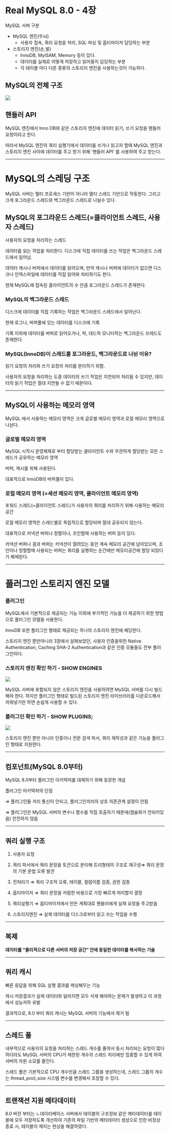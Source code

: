 # Real MySQL 8.0 - 4장
MySQL 서버 구분

- MySQL 엔진(두뇌)
    - 사용자 접속, 쿼리 요청을 처리, SQL 파싱 및 옵티마이저 담당하는 부분
- 스토리지 엔진(손,발)
    - InnoDB, MyISAM, Memory 등이 있다.
    - 데이터를 실제로 어떻게 저장하고 읽어올지 담당하는 부분
    - 각 테이블 마다 다른 종류의 스토리지 엔진을 사용하는것이 가능하다.

## MySQL의 전체 구조

![](https://velog.velcdn.com/images/alsduq1117/post/c3c291c3-9c3c-4c48-a83f-3b0b433fd1bf/image.png)


## 핸들러 API

MySQL 엔진에서 Inno DB와 같은 스토리지 엔진에 데이터 읽기, 쓰기 요청을 헨들러 요청이라고 한다.

따라서 MySQL 엔진의 쿼리 실행기에서 데이터를 쓰거나 읽고자 할때 MySQL 엔진과 스토리지 엔진 사이에 데이터를 주고 받기 위해  ‘핸들러 API’ 를 사용하여 주고 받는다.

---

# **MySQL의 스레딩 구조**

MySQL 서버는 멀티 프로세스 기반이 아니라 멀티 스레드 기반으로 작동한다. 그리고 크게 포그라운드 스레드와 백그라운드 스레드로 나뉠수 있다.

## MySQL의 포그라운드 스레드(=클라이언트 스레드, 사용자 스레드)

사용자의 요청을 처리하는 스레드

데이터를 읽는 작업을 처리한다. 디스크에 직접 데이터를 쓰는 작업은 백그라운드 스레드에서 일어남.

데이터 캐시나 버퍼에서 데이터를 읽어오며, 만약 캐시나 버퍼에 데이터가 없으면 디스크나 인덱스파일에 데이터를 직접 읽어와 처리하기도 한다.

현재 MySQL에 접속된 클라이언트의 수 만큼 포그라운드 스레드가 존재한다.

### MySQL의 백그라운드 스레드

디스크에 데이터를 직접 기록하는 작업은 백그라운드 스레드에서 일어난다.

현재 로그나, 버퍼풀에 있는 데이터를 디스크에 기록

기록 이외에 데이터를 버퍼로 읽어오거나, 락, 데드락 모니터하는 백그라운드 쓰레드도 존재한다.

### MySQL(InnoDB)이 스레드를 포그라운드, 백그라운드로 나뉜 이유?

읽기 요청의 처리와 쓰기 요청의 처리를 분리하기 위함.

사용자의 요청을 처리하는 도중 데이터의 쓰기 작업은 지연되어 처리될 수 있지만, 데이터의 읽기 작업은 절대 지연될 수 없기 때문이다.

---

## **MySQL이 사용하는 메모리 영역**

MySQL 에서 사용하는 메모리 영역은 크게 글로벌 메모리 영역과 로컬 메모리 영역으로 나뉜다.

### 글로벌 메모리 영역

MySQL 시작시 운영체제로 부터 할당받는 클라이언트 수와 무관하게 할당받는 모든 스레드가 공유하는 메모리 영역

버퍼, 캐시를 위해 사용된다.

대표적으로 InnoDB의 버퍼풀이 있다.

### 로컬 메모리 영역 (=세션 메모리 영역, 클라이언트 메모리 영역)

포워드 스레드(=클라이언트 스레드)가 사용자의 쿼리를 처리하기 위해 사용하는 메모리 공간

로컬 메모리 영역은 스레드별로 독립적으로 할당되며 절대 공유되지 않는다.

대표적으로 커넥션 버퍼나 정렬이나, 조인할때 사용하는 버퍼 등이 있다.

커넥션 버퍼나 결과 버퍼는 커넥션이 열려있는 동안 계속 메모리 공간에 남아있으며, 조인이나 정렬할때 사용되는 버퍼는 쿼리를 실행하는 순간에만 메모리공간에 할당 되었다가 해제된다.

---

# **플러그인 스토리지 엔진 모델**

### 플러그인

MySQL에서 기본적으로 제공되는 기능 이외에 부가적인 기능을 더 제공하기 위한 방법으로 플러그인 모델을 사용한다.

InnoDB 또한 플러그인 형태로 제공되는 하나의 스토리지 엔진에 해당한다.

스토리지 엔진 뿐만아니라 3장에서 살펴보았던, 사용자 인증을위한 Native Authentication, Caching SHA-2 Authentication과 같은 인증 모듈들도 전부 플러그인이다.

### 스토리지 엔진 확인 하기 - SHOW ENGINES

![](https://velog.velcdn.com/images/alsduq1117/post/618750e8-1313-43db-b3d0-664567c337b5/image.png)

MySQL 서버에 포함되지 않은 스토리지 엔진을 사용하려면 MySQL 서버를 다시 빌드해야 한다. 하지만 플러그인 형태로 빌드된 스토리지 엔진 라이브러리를 다운로드해서 끼워넣기만 하면 손쉽게 사용할 수 있다.

### 플러그인 확인 하기 - SHOW PLUGINS;

![](https://velog.velcdn.com/images/alsduq1117/post/aa98b8d9-cee3-4e51-bb7b-df88693cdd45/image.png)


스토리지 엔진 뿐만 아니라 인증이나 전문 검색 파서, 쿼리 재작성과 같은 기능을 플러그인 형태로 지원한다.

---

## 컴포넌트(MySQL 8.0부터)

MySQL 8.0부터 플러그인 아키텍처를 대체하기 위해 등장한 개념

플러그인 아키텍처의 단점

⇒ 플러그인들 끼리 통신이 안되고, 플러그인끼리의 상호 의존관계 설정이 안됨

⇒ 플러그인은 MySQL 서버의 변수나 함수를 직접 호출하기 때문에(캡슐화가 안되어있음) 안전하지 않음

---

## 쿼리 실행 구조

1. 사용자 요청

2. 쿼리 파서에서 쿼리 문장을 토큰으로 분리해 트리형태의 구조로 재구성⇒ 쿼리 문장의 기본 문법 오류 발견

3. 전처리기 ⇒ 쿼리 구조적 오류, 테이블, 컬럼이름 검증, 권한 검증

4. 옵티마이저 ⇒ 쿼리 문장을 저렴한 비용으로 가장 빠르게 처리할지 결정

5. 쿼리실행기 ⇒ 옵티마이저에서 만든 계획대로 핸들러에게 실제 요청을 주고받음

6. 스토리지엔진 ⇒ 실제 데이터를 디스크로부터 읽고 쓰는 작업을 수행

---

## 복제

**데이터를 “물리적으로 다른 서버의 저장 공간” 안에 동일한 데이터를 복사하는 기술**

---

## 쿼리 캐시

빠른 응답을 위해 SQL 실행 결과를 캐싱해두는 기능

캐시 저장결과가 실제 데이터와 달라지면 모두 삭제 해야하는 문제가 발생하고 이 과정에서 성능저하 유발

결과적으로, 8.0 부터 쿼리 캐시는 MySQL 서버의 기능에서 제거 됨

---

## 스레드 풀

내부적으로 사용자의 요청을 처리하는 스레드 개수를 줄여서 동시 처리되는 요청이 많다 하더라도 MySQL 서버의 CPU가 제한된 개수의 스레드 처리에만 집중할 수 있게 하여 서버의 자원 소모를 줄인다.

스레드 풀은 기본적으로 CPU 개수만큼 스레드 그룹을 생성하는데, 스레드 그룹의 개수는 thread_pool_size 시스템 변수를 변경해서 조정할 수 있다.

---

## 트랜잭션 지원 메타데이터

8.0 버전 부터는 ㄴ데이터베이스 서버에서 테이블의 구조정보 같은 메타데이터를  테이블에 모두 저장하도록 개선하여 기존의 파일 기반의 메타데이터 생성으로 인한 비정상 종료 시, 테이블이 깨지는 현상을 해결하였다.